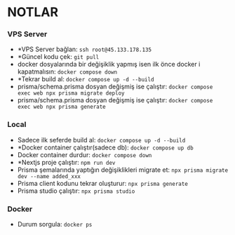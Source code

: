 # NOTLAR

### VPS Server

- \*VPS Server bağlan: `ssh root@45.133.178.135`
- \*Güncel kodu çek: `git pull`
- docker dosyalarında bir değişiklik yapmış isen ilk önce docker i kapatmalısın: `docker compose down`
- \*Tekrar build al: `docker compose up -d --build`
- prisma/schema.prisma dosyan değişmiş ise çalıştır: `docker compose exec web npx prisma migrate deploy`
- prisma/schema.prisma dosyan değişmiş ise çalıştır: `docker compose exec web npx prisma generate`

### Local

- Sadece ilk seferde build al: `docker compose up -d --build`
- \*Docker container çalıştır(sadece db): `docker compose up db`
- Docker container durdur: `docker compose down`
- \*Nextjs proje çalıştır: `npm run dev`
- Prisma şemalarında yaptığın değişiklikleri migrate et: `npx prisma migrate dev --name added_xxx`
- Prisma client kodunu tekrar oluşturur: `npx prisma generate`
- Prisma studio çalıştır: `npx prisma studio`

### Docker

- Durum sorgula: `docker ps`
